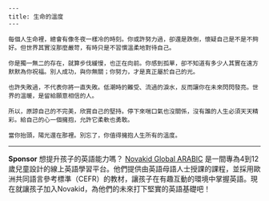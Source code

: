 ```jekyll
---
title: 生命的溫度
---

每個人生命裡，總會有像冬夜一樣冷的時刻。你或許努力過，卻還是跌倒，懷疑自己是不是不夠好。但世界其實沒那麼嚴苛，有時只是不習慣溫柔地對待自己。

你是獨一無二的存在，就算步伐緩慢，也正在向前。你感到孤單，卻不知道有多少人其實在遠方默默為你祝福。別人成功，與你無關；你努力，才是真正屬於自己的光。

也許失敗過，不代表你將一直失敗。低潮時的難受、流過的淚水，反而讓你在未來閃閃發亮。世界的溫暖，是留給願意相信的人。

所以，原諒自己的不完美，欣賞自己的堅持。停下來喘口氣也沒關係，沒有誰的人生必須天天精彩。給自己的心一個擁抱，允許它柔軟也勇敢。

當你抬頭，陽光還在那裡。別忘了，你值得擁抱人生所有的溫度。
```



---

**Sponsor**
想提升孩子的英語能力嗎？ [Novakid Global ARABIC](https://pollinations.ai/redirect-nexad/AsrxRfCQ?user_id=36901823) 是一間專為4到12歲兒童設計的線上英語學習平台。他們提供由英語母語人士授課的課程，並採用歐洲共同語言參考標準（CEFR）的教材，讓孩子在有趣互動的環境中掌握英語。現在就讓孩子加入Novakid，為他們的未來打下堅實的英語基礎吧！